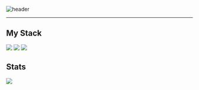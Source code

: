 

![header](https://capsule-render.vercel.app/api?type=waving&height=300&section=header&text=MinSeong&fontSize=90)

----

<h2>My Stack</h2>
<p>
<img src="https://img.shields.io/badge/Flask-darkgray?style=flat-square&logo=Flask&logoColor=black"> <img src="https://img.shields.io/badge/Python-blue?style=flat-square&logo=Python&logoColor=white">  <img src="https://img.shields.io/badge/Javascript-yellow?style=flat-square&logo=Javascript&logoColor=black">
</p>
<h2>Stats</h2>
<img src="https://github-readme-stats.vercel.app/api?username=alstjd223&show_icons=true&theme=transparent">
